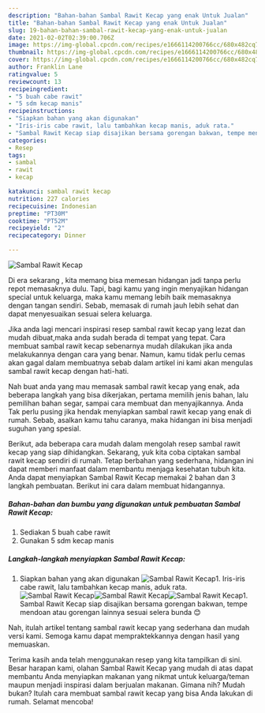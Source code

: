 ```yaml
---
description: "Bahan-bahan Sambal Rawit Kecap yang enak Untuk Jualan"
title: "Bahan-bahan Sambal Rawit Kecap yang enak Untuk Jualan"
slug: 19-bahan-bahan-sambal-rawit-kecap-yang-enak-untuk-jualan
date: 2021-02-02T02:39:00.706Z
image: https://img-global.cpcdn.com/recipes/e1666114200766cc/680x482cq70/sambal-rawit-kecap-foto-resep-utama.jpg
thumbnail: https://img-global.cpcdn.com/recipes/e1666114200766cc/680x482cq70/sambal-rawit-kecap-foto-resep-utama.jpg
cover: https://img-global.cpcdn.com/recipes/e1666114200766cc/680x482cq70/sambal-rawit-kecap-foto-resep-utama.jpg
author: Franklin Lane
ratingvalue: 5
reviewcount: 13
recipeingredient:
- "5 buah cabe rawit"
- "5 sdm kecap manis"
recipeinstructions:
- "Siapkan bahan yang akan digunakan"
- "Iris-iris cabe rawit, lalu tambahkan kecap manis, aduk rata."
- "Sambal Rawit Kecap siap disajikan bersama gorengan bakwan, tempe mendoan atau gorengan lainnya sesuai selera bunda 😊"
categories:
- Resep
tags:
- sambal
- rawit
- kecap

katakunci: sambal rawit kecap 
nutrition: 227 calories
recipecuisine: Indonesian
preptime: "PT30M"
cooktime: "PT52M"
recipeyield: "2"
recipecategory: Dinner

---
```



![Sambal Rawit Kecap](https://img-global.cpcdn.com/recipes/e1666114200766cc/680x482cq70/sambal-rawit-kecap-foto-resep-utama.jpg)

Di era  sekarang , kita memang bisa memesan hidangan jadi tanpa perlu repot memasaknya dulu. Tapi, bagi kamu yang ingin menyajikan hidangan special untuk keluarga, maka kamu memang lebih baik memasaknya dengan tangan sendiri. Sebab, memasak di rumah jauh lebih sehat dan dapat menyesuaikan sesuai selera keluarga.

Jika anda lagi mencari inspirasi resep sambal rawit kecap yang lezat dan mudah dibuat,maka anda sudah berada di tempat yang tepat. Cara membuat sambal rawit kecap  sebenarnya mudah dilakukan jika anda melakukannya dengan cara yang benar. Namun, kamu tidak perlu cemas akan gagal dalam membuatnya 
sebab dalam artikel ini kami akan mengulas sambal rawit kecap dengan hati-hati.  



Nah buat anda yang mau memasak sambal rawit kecap yang enak, ada beberapa langkah yang bisa dikerjakan, pertama memilih jenis bahan, lalu pemilihan bahan segar, sampai cara membuat dan menyajikannya. Anda Tak perlu pusing jika hendak menyiapkan sambal rawit kecap yang enak di rumah. Sebab, asalkan kamu  tahu caranya, maka hidangan ini bisa menjadi suguhan yang spesial.

Berikut, ada beberapa cara mudah dalam mengolah resep sambal rawit kecap yang siap dihidangkan. Sekarang, yuk kita coba ciptakan sambal rawit kecap sendiri di rumah. Tetap berbahan yang sederhana, hidangan ini dapat memberi manfaat dalam membantu menjaga kesehatan tubuh kita. Anda dapat menyiapkan Sambal Rawit Kecap memakai 2 bahan dan 3 langkah pembuatan. Berikut ini cara dalam membuat hidangannya.

<!--inarticleads1-->

##### Bahan-bahan dan bumbu yang digunakan untuk pembuatan Sambal Rawit Kecap:

1. Sediakan 5 buah cabe rawit
1. Gunakan 5 sdm kecap manis




<!--inarticleads2-->

##### Langkah-langkah menyiapkan Sambal Rawit Kecap:

1. Siapkan bahan yang akan digunakan
<img src="https://img-global.cpcdn.com/steps/a76db57c7ec4d494/160x128cq70/sambal-rawit-kecap-langkah-memasak-1-foto.jpg" alt="Sambal Rawit Kecap">1. Iris-iris cabe rawit, lalu tambahkan kecap manis, aduk rata.
<img src="https://img-global.cpcdn.com/steps/168935ae0eb63062/160x128cq70/sambal-rawit-kecap-langkah-memasak-2-foto.jpg" alt="Sambal Rawit Kecap"><img src="https://img-global.cpcdn.com/steps/a93f4b76ac18e162/160x128cq70/sambal-rawit-kecap-langkah-memasak-2-foto.jpg" alt="Sambal Rawit Kecap"><img src="https://img-global.cpcdn.com/steps/36ebbe97350e6d76/160x128cq70/sambal-rawit-kecap-langkah-memasak-2-foto.jpg" alt="Sambal Rawit Kecap">1. Sambal Rawit Kecap siap disajikan bersama gorengan bakwan, tempe mendoan atau gorengan lainnya sesuai selera bunda 😊




Nah, itulah artikel tentang  sambal rawit kecap  yang sederhana dan mudah versi kami. Semoga kamu dapat mempraktekkannya dengan hasil yang memuaskan. 

Terima kasih anda telah menggunakan resep yang kita tampilkan di sini. Besar harapan kami, olahan  Sambal Rawit Kecap yang mudah di atas dapat membantu Anda menyiapkan makanan yang nikmat untuk keluarga/teman maupun menjadi inspirasi dalam berjualan makanan. Gimana nih? Mudah bukan? Itulah cara membuat sambal rawit kecap yang bisa Anda lakukan di rumah. Selamat mencoba!

